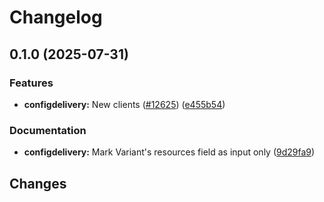 # Changelog

## 0.1.0 (2025-07-31)


### Features

* **configdelivery:** New clients ([#12625](https://github.com/googleapis/google-cloud-go/issues/12625)) ([e455b54](https://github.com/googleapis/google-cloud-go/commit/e455b54ee859056c0f7eb4c3f05eefd80b1303fb))


### Documentation

* **configdelivery:** Mark Variant's resources field as input only ([9d29fa9](https://github.com/googleapis/google-cloud-go/commit/9d29fa96abaac05868fa4ed1bc986244e9f561d8))

## Changes
